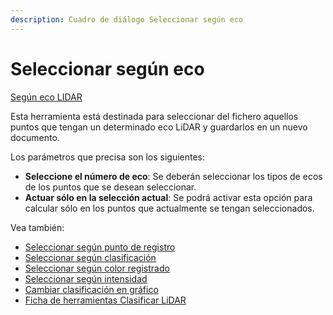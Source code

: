 ```yaml
---
description: Cuadro de diálogo Seleccionar según eco
---
```


# Seleccionar según eco

[Según eco LIDAR](./)

Esta herramienta está destinada para seleccionar del fichero aquellos puntos que tengan un determinado eco LiDAR y guardarlos en un nuevo documento.

Los parámetros que precisa son los siguientes:

* **Seleccione el número de eco**: Se deberán seleccionar los tipos de ecos de los puntos que se desean seleccionar.
* **Actuar sólo en la selección actual**: Se podrá activar esta opción para calcular sólo en los puntos que actualmente se tengan seleccionados.

Vea también:

* [Seleccionar según punto de registro](../segun-punto-de-registro/seleccionar-segun-punto-de-registro.md)
* [Seleccionar según clasificación](../segun-clasificacion-lidar/seleccionar-segun-clasificacion.md)
* [Seleccionar según color registrado](../segun-color-registrado/seleccionar-segun-color-registrado.md)
* [Seleccionar según intensidad](../segun-intensidad/seleccionar-segun-intensidad.md)
* [Cambiar clasificación en gráfico](../editar/cambiar-clasificacion-en-grafico.md)
* [Ficha de herramientas Clasificar LiDAR](../../fichas-de-herramientas/ficha-de-herramientas-clasificar-lidar.md)

